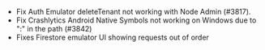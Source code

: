 - Fix Auth Emulator deleteTenant not working with Node Admin (#3817).
- Fix Crashlytics Android Native Symbols not working on Windows due to ":" in the path (#3842)
- Fixes Firestore emulator UI showing requests out of order
